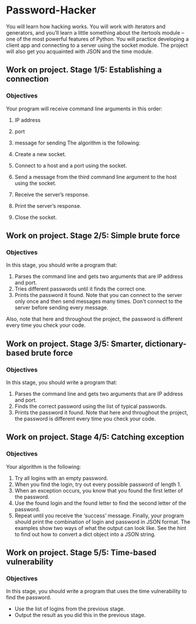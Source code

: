# Password-Hacker
You will learn how hacking works. You will work with iterators and generators, and you’ll learn a little something about the itertools module – one of the most powerful features of Python.
You will practice developing a client app and connecting to a server using the socket module. The project will also get you acquainted with JSON and the time module.

## Work on project. Stage 1/5: Establishing a connection
### Objectives
Your program will receive command line arguments in this order:

1. IP address
2. port
3. message for sending
The algorithm is the following:

1. Create a new socket.
2. Connect to a host and a port using the socket.
3. Send a message from the third command line argument to the host using the socket.
4. Receive the server’s response.
5. Print the server’s response.
6. Close the socket.

## Work on project. Stage 2/5: Simple brute force
### Objectives
In this stage, you should write a program that:

1. Parses the command line and gets two arguments that are IP address and port.
2. Tries different passwords until it finds the correct one.
3. Prints the password it found.
Note that you can connect to the server only once and then send messages many times. Don't connect to the server before sending every message.

Also, note that here and throughout the project, the password is different every time you check your code.

## Work on project. Stage 3/5: Smarter, dictionary-based brute force
### Objectives
In this stage, you should write a program that:

1. Parses the command line and gets two arguments that are IP address and port.
2. Finds the correct password using the list of typical passwords.
3. Prints the password it found.
Note that here and throughout the project, the password is different every time you check your code.

## Work on project. Stage 4/5: Catching exception
### Objectives
Your algorithm is the following:

1. Try all logins with an empty password.
2. When you find the login, try out every possible password of length 1.
3. When an exception occurs, you know that you found the first letter of the password.
4. Use the found login and the found letter to find the second letter of the password.
5. Repeat until you receive the ‘success’ message.
Finally, your program should print the combination of login and password in JSON format. 
The examples show two ways of what the output can look like. See the hint to find out how to convert a dict object into a JSON string.

## Work on project. Stage 5/5: Time-based vulnerability
### Objectives
In this stage, you should write a program that uses the time vulnerability to find the password.

- Use the list of logins from the previous stage.
- Output the result as you did this in the previous stage.
